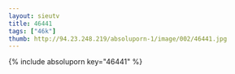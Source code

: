 ```yaml
--- 
layout: sieutv
title: 46441
tags: ["46k"]
thumb: http://94.23.248.219/absoluporn-1/image/002/46441.jpg
---
```

{% include absoluporn key="46441" %} 
